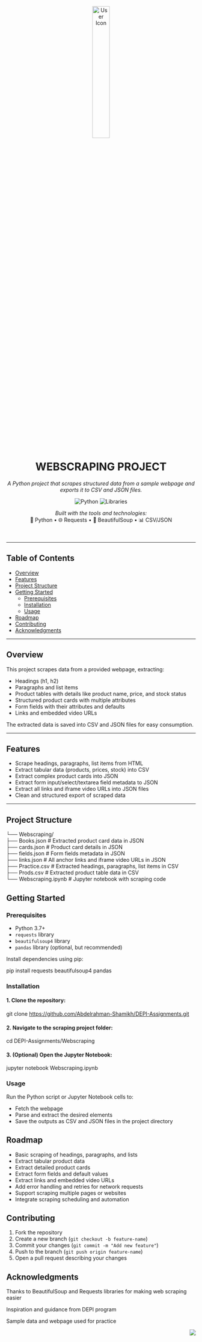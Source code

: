 <div id="top">

<!-- HEADER STYLE: CLASSIC -->
<div align="center">

<img src="https://upload.wikimedia.org/wikipedia/commons/8/89/User_icon_2.svg" width="30%" alt="User Icon"/>

# WEBSCRAPING PROJECT

<em>A Python project that scrapes structured data from a sample webpage and exports it to CSV and JSON files.</em>

<!-- BADGES -->
![Python](https://img.shields.io/badge/Python-3.10-blue.svg)
![Libraries](https://img.shields.io/badge/Libraries-requests%2C%20beautifulsoup4%2C%20pandas-blue)

<em>Built with the tools and technologies:</em>  
🐍 Python • 🌐 Requests • 🍲 BeautifulSoup • 📊 CSV/JSON  

</div>
<br>

---

## Table of Contents

- [Overview](#overview)
- [Features](#features)
- [Project Structure](#project-structure)
- [Getting Started](#getting-started)
  - [Prerequisites](#prerequisites)
  - [Installation](#installation)
  - [Usage](#usage)
- [Roadmap](#roadmap)
- [Contributing](#contributing)
- [Acknowledgments](#acknowledgments)

---

## Overview

This project scrapes data from a provided webpage, extracting:

- Headings (h1, h2)
- Paragraphs and list items
- Product tables with details like product name, price, and stock status
- Structured product cards with multiple attributes
- Form fields with their attributes and defaults
- Links and embedded video URLs

The extracted data is saved into CSV and JSON files for easy consumption.

---

## Features

- Scrape headings, paragraphs, list items from HTML
- Extract tabular data (products, prices, stock) into CSV
- Extract complex product cards into JSON
- Extract form input/select/textarea field metadata to JSON
- Extract all links and iframe video URLs into JSON files
- Clean and structured export of scraped data

---

## Project Structure

└── Webscraping/<br>
    ├── Books.json          # Extracted product card data in JSON<br>
    ├── cards.json          # Product card details in JSON<br>
    ├── fields.json         # Form fields metadata in JSON<br>
    ├── links.json          # All anchor links and iframe video URLs in JSON<br>
    ├── Practice.csv        # Extracted headings, paragraphs, list items in CSV<br>
    ├── Prods.csv           # Extracted product table data in CSV<br>
    └── Webscraping.ipynb   # Jupyter notebook with scraping code<br>
## Getting Started

### Prerequisites

- Python 3.7+
- `requests` library
- `beautifulsoup4` library
- `pandas` library (optional, but recommended)

Install dependencies using pip:

pip install requests beautifulsoup4 pandas

### Installation

#### 1. Clone the repository:

git clone https://github.com/Abdelrahman-Shamikh/DEPI-Assignments.git

#### 2. Navigate to the scraping project folder:

cd DEPI-Assignments/Webscraping

#### 3. (Optional) Open the Jupyter Notebook:

jupyter notebook Webscraping.ipynb

### Usage

Run the Python script or Jupyter Notebook cells to:

- Fetch the webpage
- Parse and extract the desired elements
- Save the outputs as CSV and JSON files in the project directory

## Roadmap

- Basic scraping of headings, paragraphs, and lists
- Extract tabular product data
- Extract detailed product cards
- Extract form fields and default values
- Extract links and embedded video URLs
- Add error handling and retries for network requests
- Support scraping multiple pages or websites
- Integrate scraping scheduling and automation

## Contributing

1. Fork the repository
2. Create a new branch (`git checkout -b feature-name`)
3. Commit your changes (`git commit -m "Add new feature"`)
4. Push to the branch (`git push origin feature-name`)
5. Open a pull request describing your changes

## Acknowledgments

Thanks to BeautifulSoup and Requests libraries for making web scraping easier

Inspiration and guidance from DEPI program

Sample data and webpage used for practice

<div align="right">

[![][back-to-top]](#top)

</div>

[back-to-top]: https://img.shields.io/badge/-BACK_TO_TOP-151515?style=flat-square
